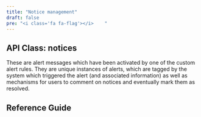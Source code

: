 ```yaml
---
title: "Notice management"
draft: false
pre: "<i class='fa fa-flag'></i>	"
---
```


## API Class: notices 
These are alert messages which have been activated by one of the custom alert rules. They are unique instances of alerts, which are tagged by the system which triggered the alert (and associated information) as well as mechanisms for users to comment on notices and eventually mark them as resolved.

## Reference Guide
